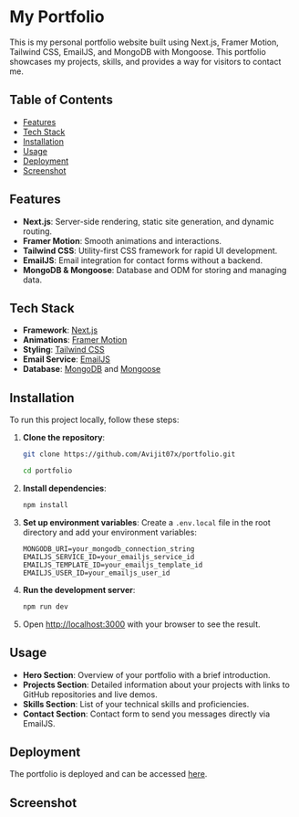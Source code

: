 # My Portfolio

This is my personal portfolio website built using Next.js, Framer Motion, Tailwind CSS, EmailJS, and MongoDB with Mongoose. This portfolio showcases my projects, skills, and provides a way for visitors to contact me.

## Table of Contents

- [Features](#features)
- [Tech Stack](#tech-stack)
- [Installation](#installation)
- [Usage](#usage)
- [Deployment](#deployment)
- [Screenshot](#screenshot)

## Features

- **Next.js**: Server-side rendering, static site generation, and dynamic routing.
- **Framer Motion**: Smooth animations and interactions.
- **Tailwind CSS**: Utility-first CSS framework for rapid UI development.
- **EmailJS**: Email integration for contact forms without a backend.
- **MongoDB & Mongoose**: Database and ODM for storing and managing data.

## Tech Stack

- **Framework**: [Next.js](https://nextjs.org/)
- **Animations**: [Framer Motion](https://www.framer.com/motion/)
- **Styling**: [Tailwind CSS](https://tailwindcss.com/)
- **Email Service**: [EmailJS](https://www.emailjs.com/)
- **Database**: [MongoDB](https://www.mongodb.com/) and [Mongoose](https://mongoosejs.com/)

## Installation

To run this project locally, follow these steps:

1. **Clone the repository**:

   ```bash
   git clone https://github.com/Avijit07x/portfolio.git

   cd portfolio
   ```

2. **Install dependencies**:

   ```bash
   npm install
   ```

3. **Set up environment variables**:
   Create a `.env.local` file in the root directory and add your environment variables:

   ```env
   MONGODB_URI=your_mongodb_connection_string
   EMAILJS_SERVICE_ID=your_emailjs_service_id
   EMAILJS_TEMPLATE_ID=your_emailjs_template_id
   EMAILJS_USER_ID=your_emailjs_user_id
   ```

4. **Run the development server**:

   ```bash
   npm run dev
   ```

5. Open [http://localhost:3000](http://localhost:3000) with your browser to see the result.

## Usage

- **Hero Section**: Overview of your portfolio with a brief introduction.
- **Projects Section**: Detailed information about your projects with links to GitHub repositories and live demos.
- **Skills Section**: List of your technical skills and proficiencies.
- **Contact Section**: Contact form to send you messages directly via EmailJS.

## Deployment

The portfolio is deployed and can be accessed [here](https://avijit07x-portfolio.vercel.app/).

## Screenshot
